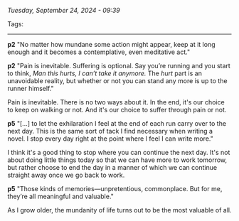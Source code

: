 
*Tuesday, September 24, 2024 - 09:39*

Tags:

---

**p2**
"No matter how mundane some action might appear, keep at it long enough and it becomes a contemplative, even meditative act."


**p2**
"Pain is inevitable. Suffering is optional. Say you’re running and you start to think, _Man this hurts, I can’t take it anymore._ The _hurt_ part is an unavoidable reality, but whether or not you can stand any more is up to the runner himself."

Pain is inevitable. There is no two ways about it. In the end, it's our choice to keep on walking or not. And it's our choice to suffer through pain or not.


**p5**
"\[…] to let the exhilaration I feel at the end of each run carry over to the next day. This is the same sort of tack I find necessary when writing a novel. I stop every day right at the point where I feel I can write more."

I think it's a good thing to stop where you can continue the next day. It's not about doing little things today so that we can have more to work tomorrow, but rather choose to end the day in a manner of which we can continue straight away once we go back to work.


**p5**
"Those kinds of memories—unpretentious, commonplace. But for me, they’re all meaningful and valuable."

As I grow older, the mundanity of life turns out to be the most valuable of all.